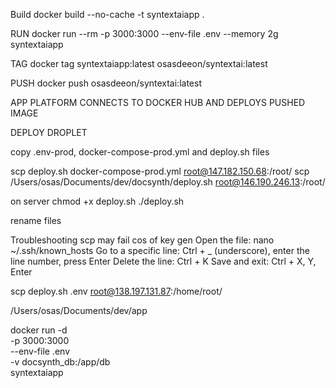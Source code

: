 Build docker build --no-cache -t syntextaiapp .

RUN docker run --rm -p 3000:3000 --env-file .env --memory 2g syntextaiapp

TAG docker tag syntextaiapp:latest osasdeeon/syntextai:latest

PUSH docker push osasdeeon/syntextai:latest

APP PLATFORM CONNECTS TO DOCKER HUB AND DEPLOYS PUSHED IMAGE

DEPLOY DROPLET 

copy .env-prod, docker-compose-prod.yml and deploy.sh files

scp deploy.sh docker-compose-prod.yml root@147.182.150.68:/root/ 
scp /Users/osas/Documents/dev/docsynth/deploy.sh root@146.190.246.13:/root/

on server chmod +x deploy.sh
 ./deploy.sh

rename files

Troubleshooting scp may fail cos of key gen 
Open the file: nano ~/.ssh/known_hosts 
Go to a specific line: Ctrl + _ (underscore), 
enter the line number, 
press Enter 
Delete the line: Ctrl + K
 Save and exit: Ctrl + X, Y, Enter



scp deploy.sh .env root@138.197.131.87:/home/root/


<!-- # mount volume
docker run --rm -p 3000:3000 --env-file .env \
  -v /app/db:/app/db \
  -v $(pwd)/litestream.yml:/etc/litestream.yml \
  syntextaiapp

# dont mount volume
docker run --rm -p 3000:3000 --env-file .env \
  -v $(pwd)/litestream.yml:/etc/litestream.yml \
  syntextaiapp -->

/Users/osas/Documents/dev/app

docker run -d \
  -p 3000:3000 \
  --env-file .env \
  -v docsynth_db:/app/db \
  syntextaiapp

